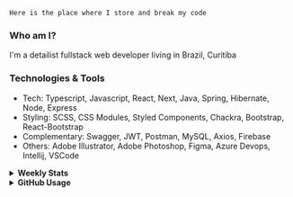 ```
Here is the place where I store and break my code
```
### Who am I?
I'm a detailist fullstack web developer living in Brazil, Curitiba

### Technologies & Tools
- Tech: Typescript, Javascript, React, Next, Java, Spring, Hibernate, Node, Express
- Styling: SCSS, CSS Modules, Styled Components, Chackra, Bootstrap, React-Bootstrap
- Complementary: Swagger, JWT, Postman, MySQL, Axios, Firebase
- Others: Adobe Illustrator, Adobe Photoshop, Figma, Azure Devops, Intellij, VSCode

<details>
  <summary><b> Weekly Stats</b></summary>
<!--START_SECTION:waka-->

```text
TypeScript       31 hrs 32 mins  ██████████████░░░░░░░░░░░   55.47 %
CSS              13 hrs 17 mins  ██████░░░░░░░░░░░░░░░░░░░   23.37 %
JavaScript       6 hrs 44 mins   ███░░░░░░░░░░░░░░░░░░░░░░   11.85 %
JSON             1 hr 55 mins    █░░░░░░░░░░░░░░░░░░░░░░░░   03.39 %
Other            1 hr 12 mins    ▓░░░░░░░░░░░░░░░░░░░░░░░░   02.12 %
```

<!--END_SECTION:waka-->
</details>

<details>
  <summary><b> GitHub Usage</b></summary>
  
[![Top Langs](https://github-readme-stats.vercel.app/api/top-langs/?username=gxlpes&&langs_count=9&layout=compact)](https://github.com/anuraghazra/github-readme-stats)

</details>
